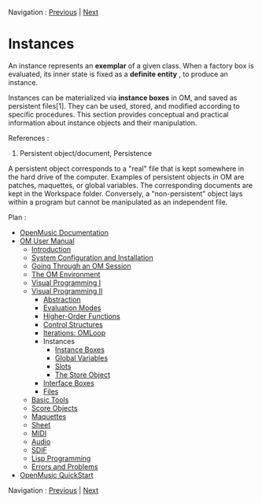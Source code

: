 Navigation : [Previous](LoopExample "page précédente\(Example : A
Random Series\)") | [Next](InstanceBoxes "page
suivante\(Instance Boxes\)")

# Instances

An instance represents an **exemplar** of a given class. When a factory box is
evaluated, its inner state is fixed as a **definite entity** , to produce an
instance.

Instances can be materialized via **instance boxes** in OM, and saved as
persistent files[1]. They can be used, stored, and modified according to
specific procedures. This section provides conceptual and practical
information about instance objects and their manipulation.

References :

  1. Persistent object/document, Persistence

A persistent object corresponds to a "real" file that is kept somewhere in the
hard drive of the computer. Examples of persistent objects in OM are patches,
maquettes, or global variables. The corresponding documents are kept in the
Workspace folder. Conversely, a "non-persistent" object lays within a program
but cannot be manipulated as an independent file.

Plan :

  * [OpenMusic Documentation](OM-Documentation)
  * [OM User Manual](OM-User-Manual)
    * [Introduction](00-Sommaire)
    * [System Configuration and Installation](Installation)
    * [Going Through an OM Session](Goingthrough)
    * [The OM Environment](Environment)
    * [Visual Programming I](BasicVisualProgramming)
    * [Visual Programming II](AdvancedVisualProgramming)
      * [Abstraction](Abstraction)
      * [Evaluation Modes](EvalModes)
      * [Higher-Order Functions](HighOrder)
      * [Control Structures](Control)
      * [Iterations: OMLoop](OMLoop)
      * Instances
        * [Instance Boxes](InstanceBoxes)
        * [Global Variables](GlobalVariables)
        * [Slots](SlotsBox)
        * [The Store Object](Store)
      * [Interface Boxes](InterfaceBoxes)
      * [Files](Files)
    * [Basic Tools](BasicObjects)
    * [Score Objects](ScoreObjects)
    * [Maquettes](Maquettes)
    * [Sheet](Sheet)
    * [MIDI](MIDI)
    * [Audio](Audio)
    * [SDIF](SDIF)
    * [Lisp Programming](Lisp)
    * [Errors and Problems](errors)
  * [OpenMusic QuickStart](QuickStart-Chapters)

Navigation : [Previous](LoopExample "page précédente\(Example : A
Random Series\)") | [Next](InstanceBoxes "page
suivante\(Instance Boxes\)")

